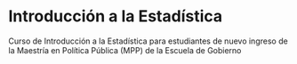 # Introducción a la Estadística

Curso de Introducción a la Estadística para estudiantes de nuevo ingreso de la Maestría en Política Pública (MPP) de la Escuela de Gobierno 